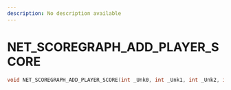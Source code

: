 ```yaml
---
description: No description available 
---
```


# NET_SCOREGRAPH_ADD_PLAYER_SCORE

```cpp
void NET_SCOREGRAPH_ADD_PLAYER_SCORE(int _Unk0, int _Unk1, int _Unk2, int _Unk3);
```